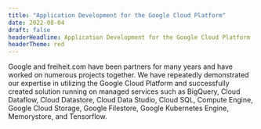 ```yaml
---
title: "Application Development for the Google Cloud Platform"
date: 2022-08-04
draft: false
headerHeadline: Application Development for the Google Cloud Platform
headerTheme: red
---
```


Google and freiheit.com have been partners for many years and have worked on numerous projects together. We have repeatedly demonstrated our expertise in utilizing the Google Cloud Platform and successfully created solution running on managed services such as BigQuery, Cloud Dataflow, Cloud Datastore, Cloud Data Studio, Cloud SQL, Compute Engine, Google Cloud Storage, Google Filestore, Google Kubernetes Engine, Memorystore, and Tensorflow.